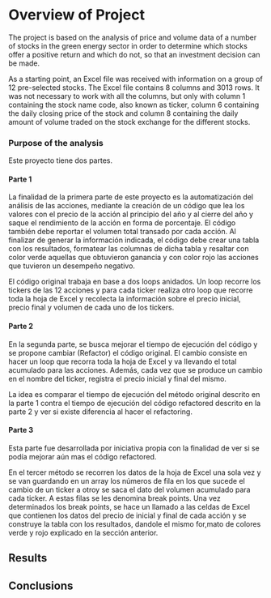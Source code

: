# Overview of Project

The project is based on the analysis of price and volume data of a number of stocks in the green energy sector in order to determine which stocks offer a positive return and which do not, so that an investment decision can be made.

As a starting point, an Excel file was received with information on a group of 12 pre-selected stocks.  The Excel file contains 8 columns and 3013 rows.  It was not necessary to work with all the columns, but only with column 1 containing the stock name code, also known as ticker, column 6 containing the daily closing price of the stock and column 8 containing the daily amount of volume traded on the stock exchange for the different stocks.

### Purpose of the analysis

Este proyecto tiene dos partes.

#### Parte 1
La finalidad de la primera parte de este proyecto es la automatización del análisis de las acciones, mediante la creación de un código que lea los valores con el precio de la acción al principio del año y al cierre del año y saque el rendimiento de la acción en forma de porcentaje.  El código también debe reportar el volumen total transado por cada acción.  Al finalizar de generar la información indicada, el código debe crear una tabla con los resultados, formatear las columnas de dicha tabla y resaltar con color verde aquellas que obtuvieron ganancia y con color rojo las acciones que tuvieron un desempeño negativo.

El código original trabaja en base a dos loops anidados.  Un loop recorre los tickers de las 12 acciones y para cada ticker realiza otro loop que recorre toda la hoja de Excel y recolecta la información sobre el precio inicial, precio final y volumen de cada uno de los tickers.

#### Parte 2
En la segunda parte, se busca mejorar el tiempo de ejecución del código y se propone cambiar (Refactor) el código original.  El cambio consiste en hacer un loop que recorra toda la hoja de Excel y va llevando el total acumulado para las acciones.  Además, cada vez que se produce un cambio en el nombre del ticker, registra el precio inicial y final del mismo.

La idea es comparar el tiempo de ejecución del método original descrito en la parte 1 contra el tiempo de ejecución del código refactored descrito en la parte 2 y ver si existe diferencia al hacer el refactoring.

#### Parte 3
Esta parte fue desarrollada por iniciativa propia con la finalidad de ver si se podía mejorar aún mas el código refactored.

En el tercer método se recorren los datos de la hoja de Excel una sola vez y se van guardando en un array los números de fila en los que sucede el cambio de un ticker a otroy se saca el dato del volumen acumulado para cada ticker.  A estas filas se les denomina break points.  Una vez determinados los break points, se hace un llamado a las celdas de Excel que contienen los datos del precio de inicial y final de cada acción y se construye la tabla con los resultados, dandole el mismo for,mato de colores verde y rojo explicado en la sección anterior.




## Results

## Conclusions



